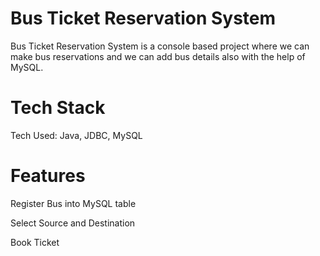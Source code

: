 
<h1> Bus Ticket Reservation System </h1>
Bus Ticket Reservation System is a console based project where we can make bus reservations and we can add bus details also with the help of MySQL.

<h1> Tech Stack  </h1>
Tech Used: Java, JDBC, MySQL

<h1> Features  </h1>
<p>  Register Bus into MySQL table </p>
 <p> Select Source and Destination </p>
<p>Book Ticket </p>
